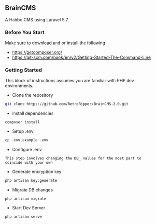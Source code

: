 ## BrainCMS
A Habbo CMS using Laravel 5.7.

### Before You Start
Make sure to download and or install the following
- https://getcomposer.org/
- https://git-scm.com/book/en/v2/Getting-Started-The-Command-Line

### Getting Started
This block of instructions assumes you are familiar with PHP dev environments.

- Clone the repository
```bash
git clone https://github.com/RetroRipper/BrainCMS-2.0.git
```
- Install dependencies
```
composer install
```
- Setup .env
```bash
cp .env.example .env
```
- Configure .env
```
This step involves changing the DB_ values for the most part to coincide with your own
```
- Generate encryption key
```bash
php artisan key:generate
```
- Migrate DB changes 
```
php artisan migrate
```
- Start Dev Server
```bash
php artisan serve
```